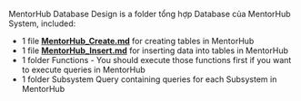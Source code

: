 MentorHub Database Design is a folder tổng hợp Database của MentorHub System, included:
- 1 file [**MentorHub_Create.md**](MentorHub_Create.md) for creating tables in MentorHub
- 1 file [**MentorHub_Insert.md**](MentorHub_Insert.md) for inserting data into tables in MentorHub
- 1 folder Functions - You should execute those functions first if you want to execute queries in MentorHub 
- 1 folder Subsystem Query containing queries for each Subsystem in MentorHub